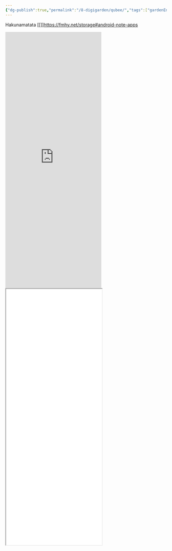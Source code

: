 ```yaml
---
{"dg-publish":true,"permalink":"/8-digigarden/qubee/","tags":["gardenEntry"],"noteIcon":"2"}
---
```


Hakunamatata
 [[]]https://fmhy.net/storage#android-note-apps
 
 <iframe height="800" src="https://fmhy.net/storage#android-note-apps" frameborder="0" allowfullscreen></iframe>
 
<iframe height="800" src= frameborder="0" allowfullscreen></iframe>